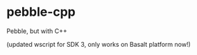 pebble-cpp
==========

Pebble, but with C++

(updated wscript for SDK 3, only works on Basalt platform now!)